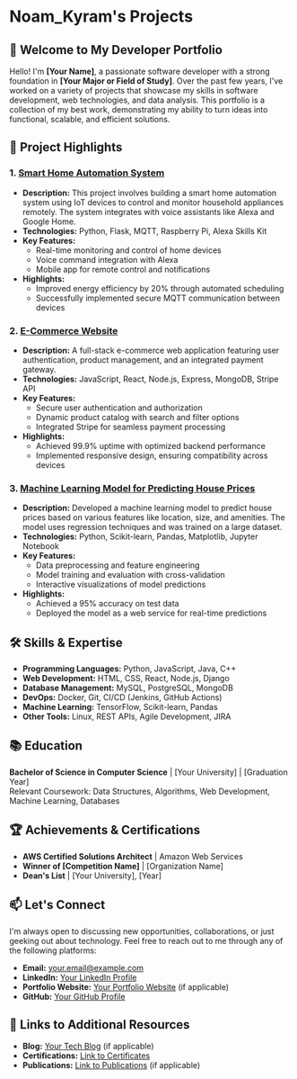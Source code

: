 # Noam_Kyram's Projects

## 🚀 Welcome to My Developer Portfolio

Hello! I'm **[Your Name]**, a passionate software developer with a strong foundation in **[Your Major or Field of Study]**. Over the past few years, I've worked on a variety of projects that showcase my skills in software development, web technologies, and data analysis. This portfolio is a collection of my best work, demonstrating my ability to turn ideas into functional, scalable, and efficient solutions.

## 📁 Project Highlights

### 1. [Smart Home Automation System](https://github.com/yourusername/smart-home-automation)
- **Description:** This project involves building a smart home automation system using IoT devices to control and monitor household appliances remotely. The system integrates with voice assistants like Alexa and Google Home.
- **Technologies:** Python, Flask, MQTT, Raspberry Pi, Alexa Skills Kit
- **Key Features:**
  - Real-time monitoring and control of home devices
  - Voice command integration with Alexa
  - Mobile app for remote control and notifications
- **Highlights:**
  - Improved energy efficiency by 20% through automated scheduling
  - Successfully implemented secure MQTT communication between devices

### 2. [E-Commerce Website](https://github.com/yourusername/ecommerce-website)
- **Description:** A full-stack e-commerce web application featuring user authentication, product management, and an integrated payment gateway.
- **Technologies:** JavaScript, React, Node.js, Express, MongoDB, Stripe API
- **Key Features:**
  - Secure user authentication and authorization
  - Dynamic product catalog with search and filter options
  - Integrated Stripe for seamless payment processing
- **Highlights:**
  - Achieved 99.9% uptime with optimized backend performance
  - Implemented responsive design, ensuring compatibility across devices

### 3. [Machine Learning Model for Predicting House Prices](https://github.com/yourusername/house-price-prediction)
- **Description:** Developed a machine learning model to predict house prices based on various features like location, size, and amenities. The model uses regression techniques and was trained on a large dataset.
- **Technologies:** Python, Scikit-learn, Pandas, Matplotlib, Jupyter Notebook
- **Key Features:**
  - Data preprocessing and feature engineering
  - Model training and evaluation with cross-validation
  - Interactive visualizations of model predictions
- **Highlights:**
  - Achieved a 95% accuracy on test data
  - Deployed the model as a web service for real-time predictions

## 🛠️ Skills & Expertise
- **Programming Languages:** Python, JavaScript, Java, C++
- **Web Development:** HTML, CSS, React, Node.js, Django
- **Database Management:** MySQL, PostgreSQL, MongoDB
- **DevOps:** Docker, Git, CI/CD (Jenkins, GitHub Actions)
- **Machine Learning:** TensorFlow, Scikit-learn, Pandas
- **Other Tools:** Linux, REST APIs, Agile Development, JIRA

## 📚 Education
**Bachelor of Science in Computer Science** | [Your University] | [Graduation Year]  
Relevant Coursework: Data Structures, Algorithms, Web Development, Machine Learning, Databases

## 🏆 Achievements & Certifications
- **AWS Certified Solutions Architect** | Amazon Web Services
- **Winner of [Competition Name]** | [Organization Name]
- **Dean's List** | [Your University], [Year]

## 📫 Let's Connect
I'm always open to discussing new opportunities, collaborations, or just geeking out about technology. Feel free to reach out to me through any of the following platforms:
- **Email:** [your.email@example.com](mailto:your.email@example.com)
- **LinkedIn:** [Your LinkedIn Profile](https://www.linkedin.com/in/yourprofile)
- **Portfolio Website:** [Your Portfolio Website](https://yourportfolio.com) (if applicable)
- **GitHub:** [Your GitHub Profile](https://github.com/yourusername)

## 🔗 Links to Additional Resources
- **Blog:** [Your Tech Blog](https://yourblog.com) (if applicable)
- **Certifications:** [Link to Certificates](https://yourwebsite.com/certifications)
- **Publications:** [Link to Publications](https://yourwebsite.com/publications) (if applicable)
